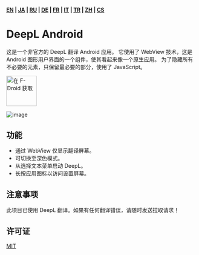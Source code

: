 #### [EN](https://github.com/sakusaku3939/DeepLAndroid#readme) | [JA](README_JA.md) | [RU](README_RU.md) | [DE](README_DE.md) | [FR](README_FR.md) | [IT](README_IT.md) | [TR](README_TR.md) | [ZH](README_ZH.md) | [CS](README_CS.md)
# DeepL Android
这是一个非官方的 DeepL 翻译 Android 应用。
它使用了 WebView 技术，这是 Android 图形用户界面的一个组件，使其看起来像一个原生应用。
为了隐藏所有不必要的元素，只保留最必要的部分，使用了 JavaScript。

[<img src="https://fdroid.gitlab.io/artwork/badge/get-it-on.png"
    alt="在 F-Droid 获取"
    height="80">](https://f-droid.org/packages/com.example.deeplviewer)

![image](https://user-images.githubusercontent.com/53967490/89320092-fe2fdf00-d6bb-11ea-97d6-84fd66f73395.png)

## 功能
- 通过 WebView 仅显示翻译屏幕。
- 可切换至深色模式。
- 从选择文本菜单启动 DeepL。
- 长按应用图标以访问设置屏幕。

## 注意事项
此项目已使用 DeepL 翻译。如果有任何翻译错误，请随时发送拉取请求！

## 许可证
[MIT](https://github.com/sakusaku3939/DeepLAndroid/blob/master/LICENSE)
